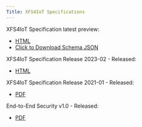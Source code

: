 ```yaml
---
Title: XFS4IoT Specifications
---
```


XFS4IoT Specification latest preview:
- [HTML](html/index.html)
- <a href="schema-output/schema_2024_04.json" download>Click to Download Schema JSON</a>

XFS4IoT Specification Release 2023-02 - Released:
- [HTML](2023-02/index.html)

XFS4IoT Specification Release 2021-01 - Released:
- [PDF](pdf/XFS4IoT-Release-2021-1-Release-Candidate.pdf)

End-to-End Security v1.0 - Released:
- [PDF](<pdf/XFS Generic E2E Release Candidate.pdf>)

